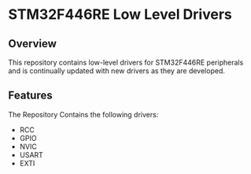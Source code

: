 # STM32F446RE Low Level Drivers

## Overview

This repository contains low-level drivers for STM32F446RE peripherals and is continually updated with new drivers as they are developed.
## Features

The Repository Contains the following drivers:
- RCC
- GPIO
- NVIC
- USART
- EXTI

